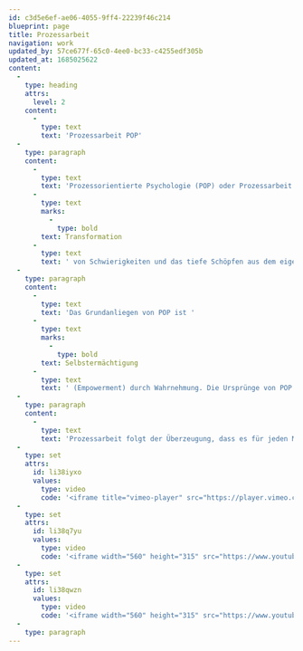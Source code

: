 ```yaml
---
id: c3d5e6ef-ae06-4055-9ff4-22239f46c214
blueprint: page
title: Prozessarbeit
navigation: work
updated_by: 57ce677f-65c0-4ee0-bc33-c4255edf305b
updated_at: 1685025622
content:
  -
    type: heading
    attrs:
      level: 2
    content:
      -
        type: text
        text: 'Prozessarbeit POP'
  -
    type: paragraph
    content:
      -
        type: text
        text: 'Prozessorientierte Psychologie (POP) oder Prozessarbeit zeigt auf, wie mit den als problematisch oder schmerzhaft erlebten Bereichen des Lebens kreativ umgegangen werden kann und wie sich daraus eine neue Haltung entwickeln kann: eine Fähigkeit, das Innenleben und äussere Begebenheiten miteinander zu verknüpfen. Diese erweiterte Wahrnehmung ermächtigt den Menschen die '
      -
        type: text
        marks:
          -
            type: bold
        text: Transformation
      -
        type: text
        text: ' von Schwierigkeiten und das tiefe Schöpfen aus dem eigenen Potential.'
  -
    type: paragraph
    content:
      -
        type: text
        text: 'Das Grundanliegen von POP ist '
      -
        type: text
        marks:
          -
            type: bold
        text: Selbstermächtigung
      -
        type: text
        text: ' (Empowerment) durch Wahrnehmung. Die Ursprünge von POP liegen in der Psychologie C.G. Jungs, der humanistischen Psychologie, in den Erkenntnissen der modernen Physik, der Systemtheorie, im Taoismus und Schamanismus.'
  -
    type: paragraph
    content:
      -
        type: text
        text: 'Prozessarbeit folgt der Überzeugung, dass es für jeden Menschen und für jedes menschliche System einen individuellen, natürlichen Fluss der Entwicklung gibt. Sie geht davon aus, dass Störungen und Konflikte wertvolle Informationen enthalten und einen Sinn haben. Somit ist die Lösung eines Problems in der sich manifestierenden Störung selbst enthalten.'
  -
    type: set
    attrs:
      id: li38iyxo
      values:
        type: video
        code: '<iframe title="vimeo-player" src="https://player.vimeo.com/video/528756487?h=ff420a4594" width="640" height="360" frameborder="0"  allowfullscreen></iframe>'
  -
    type: set
    attrs:
      id: li38q7yu
      values:
        type: video
        code: '<iframe width="560" height="315" src="https://www.youtube.com/embed/iykUKW3Lijg" title="YouTube video player" frameborder="0" allow="accelerometer; autoplay; clipboard-write; encrypted-media; gyroscope; picture-in-picture; web-share" allowfullscreen></iframe>'
  -
    type: set
    attrs:
      id: li38qwzn
      values:
        type: video
        code: '<iframe width="560" height="315" src="https://www.youtube.com/embed/29xZDZHgYxw" title="YouTube video player" frameborder="0" allow="accelerometer; autoplay; clipboard-write; encrypted-media; gyroscope; picture-in-picture; web-share" allowfullscreen></iframe>'
  -
    type: paragraph
---
```

